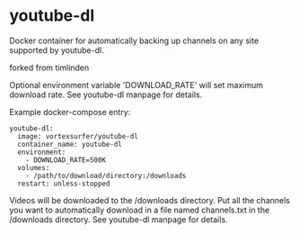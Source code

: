 # youtube-dl
Docker container for automatically backing up channels on any site supported by youtube-dl.

forked from timlinden

Optional environment variable 'DOWNLOAD_RATE' will set maximum download rate. See youtube-dl manpage for details.

Example docker-compose entry:

```
youtube-dl:
  image: vortexsurfer/youtube-dl
  container_name: youtube-dl
  environment:
    - DOWNLOAD_RATE=500K
  volumes:
    - /path/to/download/directory:/downloads
  restart: unless-stopped
```

Videos will be downloaded to the /downloads directory. Put all the channels you want to automatically download in a file named channels.txt in the /downloads directory. See youtube-dl manpage for details.
